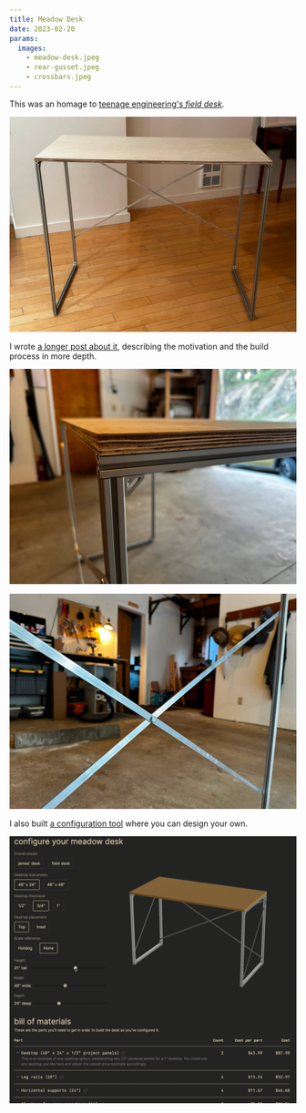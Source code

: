 ```yaml
---
title: Meadow Desk
date: 2023-02-20
params:
  images:
    - meadow-desk.jpeg
    - rear-gusset.jpeg
    - crossbars.jpeg
---
```


This was an homage to [teenage engineering's _field desk_](https://teenage.engineering/products/field-desk).

![The full meadow desk](meadow-desk.jpeg)

I wrote [a longer post about it](/meadow-desk),
describing the motivation and the build process in more depth.

![Close-up of the rear gusset](rear-gusset.jpeg)

![Close-up of the rear crossbars](crossbars.jpeg)

I also built [a configuration tool](https://tweenage.engineering/meadow-desk/configure)
where you can design your own.

![Screen recording of the configuration tool](configurator.gif)


